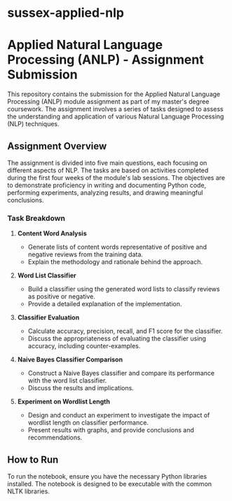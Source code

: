 # sussex-applied-nlp

# Applied Natural Language Processing (ANLP) - Assignment Submission

This repository contains the submission for the Applied Natural Language Processing (ANLP) module assignment as part of my master's degree coursework. The assignment involves a series of tasks designed to assess the understanding and application of various Natural Language Processing (NLP) techniques.

## Assignment Overview

The assignment is divided into five main questions, each focusing on different aspects of NLP. The tasks are based on activities completed during the first four weeks of the module's lab sessions. The objectives are to demonstrate proficiency in writing and documenting Python code, performing experiments, analyzing results, and drawing meaningful conclusions.

### Task Breakdown

1. **Content Word Analysis**
   - Generate lists of content words representative of positive and negative reviews from the training data.
   - Explain the methodology and rationale behind the approach.

2. **Word List Classifier**
   - Build a classifier using the generated word lists to classify reviews as positive or negative.
   - Provide a detailed explanation of the implementation.

3. **Classifier Evaluation**
   - Calculate accuracy, precision, recall, and F1 score for the classifier.
   - Discuss the appropriateness of evaluating the classifier using accuracy, including counter-examples.

4. **Naive Bayes Classifier Comparison**
   - Construct a Naive Bayes classifier and compare its performance with the word list classifier.
   - Discuss the results and implications.

5. **Experiment on Wordlist Length**
   - Design and conduct an experiment to investigate the impact of wordlist length on classifier performance.
   - Present results with graphs, and provide conclusions and recommendations.


## How to Run

To run the notebook, ensure you have the necessary Python libraries installed. The notebook is designed to be executable with the common NLTK  libraries.

